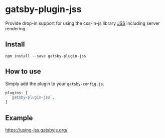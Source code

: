 # gatsby-plugin-jss

Provide drop-in support for using the css-in-js library [JSS](https://github.com/cssinjs/react-jss) including server rendering.

## Install

`npm install --save gatsby-plugin-jss`

## How to use

Simply add the plugin to your `gatsby-config.js`.

```javascript
plugins: [
  `gatsby-plugin-jss`,
]
```

## Example

https://using-jss.gatsbyjs.org/